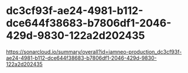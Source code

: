 # dc3cf93f-ae24-4981-b112-dce644f38683-b7806df1-2046-429d-9830-122a2d202435
https://sonarcloud.io/summary/overall?id=iamneo-production_dc3cf93f-ae24-4981-b112-dce644f38683-b7806df1-2046-429d-9830-122a2d202435

